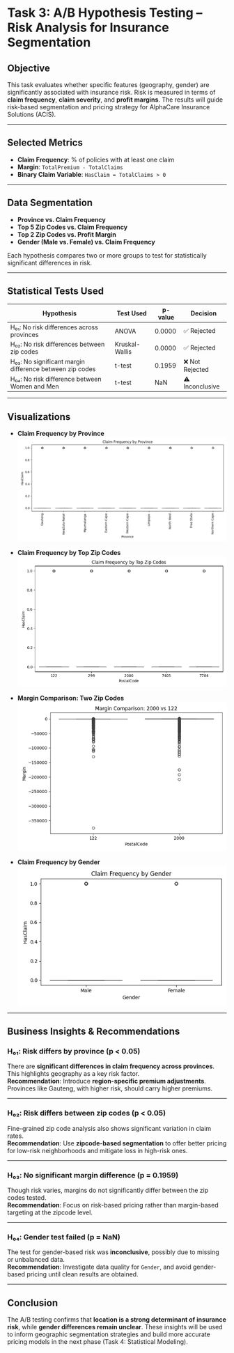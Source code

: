 # Task 3: A/B Hypothesis Testing – Risk Analysis for Insurance Segmentation

## Objective
This task evaluates whether specific features (geography, gender) are significantly associated with insurance risk. Risk is measured in terms of **claim frequency**, **claim severity**, and **profit margins**. The results will guide risk-based segmentation and pricing strategy for AlphaCare Insurance Solutions (ACIS).

---

## Selected Metrics

- **Claim Frequency**: % of policies with at least one claim  
- **Margin**: `TotalPremium - TotalClaims`  
- **Binary Claim Variable**: `HasClaim = TotalClaims > 0`  

---

## Data Segmentation

- **Province vs. Claim Frequency**  
- **Top 5 Zip Codes vs. Claim Frequency**  
- **Top 2 Zip Codes vs. Profit Margin**  
- **Gender (Male vs. Female) vs. Claim Frequency**  

Each hypothesis compares two or more groups to test for statistically significant differences in risk.

---

## Statistical Tests Used

| Hypothesis | Test Used | p-value | Decision |
|------------|-----------|---------|----------|
| H₀₁: No risk differences across provinces | ANOVA | 0.0000 | ✅ Rejected |
| H₀₂: No risk differences between zip codes | Kruskal-Wallis | 0.0000 | ✅ Rejected |
| H₀₃: No significant margin difference between zip codes | t-test | 0.1959 | ❌ Not Rejected |
| H₀₄: No risk difference between Women and Men | t-test | NaN | ⚠️ Inconclusive |

---

## Visualizations

- **Claim Frequency by Province**  
  ![Province Risk](output/claim_frequency_by_province.png)

- **Claim Frequency by Top Zip Codes**  
  ![Zipcode Risk](output/claim_frequency_by_zipcode.png)

- **Margin Comparison: Two Zip Codes**  
  ![Zipcode Margin](output/margin_comparison_zipcodes.png)

- **Claim Frequency by Gender**  
  ![Gender Risk](output/claim_frequency_by_gender.png)

---

## Business Insights & Recommendations

### H₀₁: Risk differs by province (p < 0.05)
There are **significant differences in claim frequency across provinces**. This highlights geography as a key risk factor.  
**Recommendation**: Introduce **region-specific premium adjustments**. Provinces like Gauteng, with higher risk, should carry higher premiums.

---

### H₀₂: Risk differs between zip codes (p < 0.05)
Fine-grained zip code analysis also shows significant variation in claim rates.  
**Recommendation**: Use **zipcode-based segmentation** to offer better pricing for low-risk neighborhoods and mitigate loss in high-risk ones.

---

### H₀₃: No significant margin difference (p = 0.1959)
Though risk varies, margins do not significantly differ between the zip codes tested.  
**Recommendation**: Focus on risk-based pricing rather than margin-based targeting at the zipcode level.

---

### H₀₄: Gender test failed (p = NaN)
The test for gender-based risk was **inconclusive**, possibly due to missing or unbalanced data.  
**Recommendation**: Investigate data quality for `Gender`, and avoid gender-based pricing until clean results are obtained.

---

## Conclusion

The A/B testing confirms that **location is a strong determinant of insurance risk**, while **gender differences remain unclear**. These insights will be used to inform geographic segmentation strategies and build more accurate pricing models in the next phase (Task 4: Statistical Modeling).

